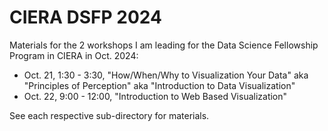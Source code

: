 # CIERA DSFP 2024
Materials for the 2 workshops I am leading for the  Data Science Fellowship Program in CIERA in Oct. 2024:

- Oct. 21, 1:30 - 3:30, "How/When/Why to Visualization Your Data" aka "Principles of Perception" aka "Introduction to Data Visualization"
- Oct. 22, 9:00 - 12:00, "Introduction to Web Based Visualization"

See each respective sub-directory for materials. 
